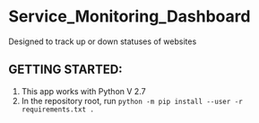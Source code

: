 # Service_Monitoring_Dashboard
Designed to track up or down statuses of websites

<h2>GETTING STARTED:</h2>

1. This app works with Python V 2.7
2. In the repository root, run ```python -m pip install --user -r requirements.txt . ```
